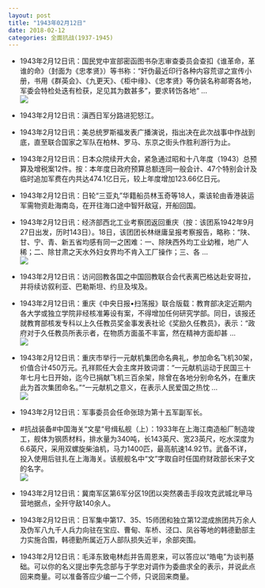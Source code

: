```yaml
---
layout: post
title: "1943年02月12日"
date: 2018-02-12
categories: 全面抗战(1937-1945)
---
```


<meta name="referrer" content="no-referrer" />

- 1943年2月12日讯：国民党中宣部密函图书杂志审查委员会查扣《谁革命，革谁的命》（封面为《忠孝贤》）等书称：“奸伪最近印行各种内容荒谬之宣传小册，书用《群英会》、《九更天》、《柜中缘》、《忠孝贤》等伪装名称邮寄各地，军委会特检处迭有检获，足见其为数甚多”，要求转饬各地“ ... <br/><img src="https://wx1.sinaimg.cn/large/aca367d8ly1foe0ejzx5gj20c8090jre.jpg" />

- 1943年2月12日讯：滇西日军分路进犯怒江。 

- 1943年2月12日讯：美总统罗斯福发表广播演说，指出决在此次战事中作战到底，直至联合国家之军队在柏林、罗马、东京之街头作胜利游行为止。 

- 1943年2月12日讯：日本众院续开大会，紧急通过昭和十八年度（1943）总预算及增税案12件。按：本年度日政府预算总额连同一般会计、47个特别会计及临时追加军费在内共达474.1亿日元，较上年度增加123.66亿日元。 

- 1943年2月12日讯：日轮“三亚丸”华籍船员林玉奇等18人，乘该轮由香港装运军需物资赴海南岛，在开往海口途中智歼敌寇，开船回国。 

- 1943年2月12日讯：经济部西北工业考察团返回重庆（按：该团系1942年9月27日出发，历时143日）。18日，该团团长林继庸呈报考察报告，略称：“陕、甘、宁、青、新五省均感有同一之困难：一、除陕西外均工业幼稚，地广人稀；二、除甘肃之天水外妇女界均不肯入工厂操作；三、各 ... <br/><img src="https://wx2.sinaimg.cn/large/aca367d8ly1fodoa0apqvj20c80cwt8w.jpg" />

- 1943年2月12日讯：访问回教各国之中国回教联合会代表离巴格达赴安哥拉，并将续访叙利亚、巴勒斯坦、约旦及埃及。 

- 1943年2月12日讯：重庆《中央日报•扫荡报》联合版载：教育部决定近期内各大学或独立学院非经核准筹设有案，不得增加任何研究学部。同日，该报还就教育部核发专科以上久任教员奖金事发表社论《奖励久任教员》，表示：“政府对于久任教员所表示者，在物质方面虽不丰富，然在精神方面却甚 ... <br/><img src="https://wx2.sinaimg.cn/large/aca367d8ly1fodksroekrj20c80ayq31.jpg" />

- 1943年2月12日讯：重庆市举行一元献机集团命名典礼，参加命名飞机30架，价值合计450万元。孔祥熙任大会主席并致词谓：“一元献机运动于民国三十年七月七日开始，迄今已捐献飞机三百余架，除曾在各地分别命名外，在重庆此为首次集团命名。”“一元献机之意义，在表示人民爱国之热忱 ... <br/><img src="https://wx1.sinaimg.cn/large/aca367d8ly1fodj2wcc86j20c809zdfw.jpg" />

- 1943年2月12日讯：军事委员会任命张琼为第十五军副军长。 

- #抗战装备#中国海关“文星“号缉私舰（上）：1933年在上海江南造船厂制造竣工，舰体为钢质材料，排水量为340吨，长143英尺、宽23英尺，吃水深度为6.6英尺，采用双螺旋柴油机，马力1400匹，最高航速14.92节。武备不详，投入使用后驻扎在上海海关。该舰舰名中“文”字取自时任国府财政部长宋子文的名字。 <br/><img src="https://wx3.sinaimg.cn/large/aca367d8ly1fodfls5iimj20m80dqmzd.jpg" />

- 1943年2月12日讯：冀南军区第6军分区19团以突然袭击手段攻克武城北甲马营地据点，全歼守敌140余人。 

- 1943年2月12日讯：日军集中第17、35、15师团和独立第12混成旅团共万余人及伪军八九千人兵力向驻在宝应、曹甸、车桥、泾口、凤谷等地的韩德勤部主力实施合围，韩德勤所属近万人部队损失近半，余部突围。 

- 1943年2月12日讯：毛泽东致电林彪并告周恩来，可以答应以“皓电”为谈判基础。可以你的名义提出李先念部与于学忠对调作为委曲求全的表示，并说此点回来商量。可以准备答应少编一二个师，只说回来商量。 


